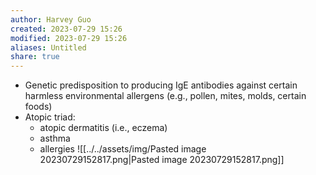 ```yaml
---
author: Harvey Guo
created: 2023-07-29 15:26
modified: 2023-07-29 15:26
aliases: Untitled
share: true
---
```

- Genetic predisposition to producing IgE antibodies against certain harmless environmental allergens (e.g., pollen, mites, molds, certain foods)
- Atopic triad:
	- atopic dermatitis (i.e., eczema)
	- asthma 
	- allergies
![[../../assets/img/Pasted image 20230729152817.png|Pasted image 20230729152817.png]]
